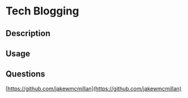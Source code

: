 # Tech Blogging

## Description

## Usage

## Questions
[https://github.com/jakewmcmillan](https://github.com/jakewmcmillan)